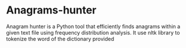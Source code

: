 # Anagrams-hunter
Anagram hunter is a Python tool that efficiently finds anagrams within a given text file using frequency distribution analysis. 
It use nltk library to tokenize the word of the dictionary provided
